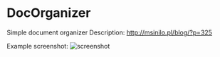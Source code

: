 # DocOrganizer
Simple document organizer
Description: http://msinilo.pl/blog/?p=325

Example screenshot: 
![screenshot](http://msinilo.pl/blog/img/docorganizer.png)
